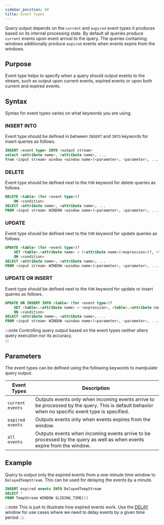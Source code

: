 ```yaml
---
sidebar_position: 60
title: Event Types
---
```


Query output depends on the `current` and `expired` event types it produces based on its internal processing state. By default all queries produce `current` events upon event arrival to the query. The queries containing windows additionally produce `expired` events when events expire from the windows.

## Purpose

Event type helps to specify when a query should output events to the stream, such as output upon current events, expired events or upon both current and expired events.

## Syntax

Syntax for event types varies on what keywords you are using.

### INSERT INTO

Event type should be defined in between `INSERT` and `INTO` keywords for insert queries as follows.

```sql
INSERT <event type> INTO <output stream>
select <attribute name>, <attribute name>, ...
from <input stream> window <window name>(<parameter>, <parameter>, ... )
```

### DELETE

Event type should be defined next to the `FOR` keyword for delete queries as follows.

```sql
DELETE <table> (for <event type>)?
    ON <condition>
SELECT <attribute name>, <attribute name>, ...
FROM <input stream> WINDOW <window name>(<parameter>, <parameter>, ... )
```

### UPDATE

Event type should be defined next to the `FOR` keyword for update queries as follows.

```sql
UPDATE <table> (for <event type>)?
    SET <table>.<attribute name> = (<attribute name>|<expression>)?, <table>.<attribute name> = (<attribute name>|<expression>)?, ...
    ON <condition>
SELECT <attribute name>, <attribute name>, ...
FROM <input stream> WINDOW <window name>(<parameter>, <parameter>, ... )
```

### UPDATE OR INSERT

Event type should be defined next to the `FOR` keyword for update or insert queries as follows.

```sql
UPDATE OR INSERT INTO <table> (for <event type>)?
    SET <table>.<attribute name> = <expression>, <table>.<attribute name> = <expression>, ...
    ON <condition>
SELECT <attribute name>, <attribute name>, ...
FROM <input stream> WINDOW <window name>(<parameter>, <parameter>, ... )
```

:::note
Controlling query output based on the event types neither alters query execution nor its accuracy.  
:::

## Parameters

The event types can be defined using the following keywords to manipulate query output.

| Event Types | Description |
|-------------------|-------------|
| `current events` | Outputs events only when incoming events arrive to be processed by the query.  This is default behavior when no specific event type is specified.|
| `expired events` | Outputs events only when events expires from the window. |
| `all events` | Outputs events when incoming events arrive to be processed by the query as well as  when events expire from the window. |

## Example

Query to output only the expired events from a one-minute time window to `DelayedTempStream`. This can be used for delaying the events by a minute.

```sql
INSERT expired events INTO DelayedTempStream
SELECT *
FROM TempStream WINDOW SLIDING_TIME(1)
```

:::note
This is just to illustrate how expired events work. Use the [DELAY](../windows/window-types/delay) window for use cases where we need to delay events by a given time period.
:::
